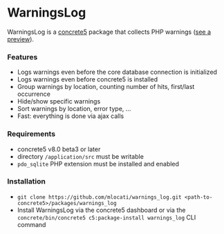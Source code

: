 # WarningsLog

WarningsLog is a [concrete5](https://www.concrete5.org) package that collects PHP warnings ([see a preview](https://www.youtube.com/v/QpoIrOfzQEA?vq=hd720)).


### Features

- Logs warnings even before the core database connection is initialized
- Logs warnings even before concrete5 is installed
- Group warnings by location, counting number of hits, first/last occurrence
- Hide/show specific warnings
- Sort warnings by location, error type, ...
- Fast: everything is done via ajax calls


### Requirements

- concrete5 v8.0 beta3 or later
- directory `/application/src` must be writable
- `pdo_sqlite` PHP extension must be installed and enabled


### Installation

- `git clone https://github.com/mlocati/warnings_log.git <path-to-concrete5>/packages/warnings_log`
- Install WarningsLog via the concrete5 dashboard or via the `concrete/bin/concrete5 c5:package-install warnings_log` CLI command
